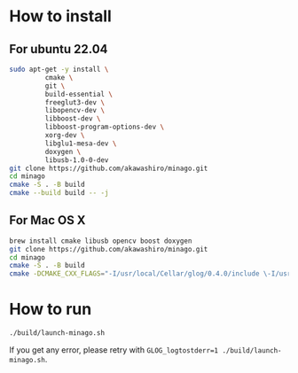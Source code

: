 # How to install
## For ubuntu 22.04
```bash
sudo apt-get -y install \
         cmake \
         git \
         build-essential \
         freeglut3-dev \
         libopencv-dev \
         libboost-dev \
         libboost-program-options-dev \
         xorg-dev \
         libglu1-mesa-dev \
         doxygen \
         libusb-1.0-0-dev
git clone https://github.com/akawashiro/minago.git
cd minago
cmake -S . -B build
cmake --build build -- -j
```
## For Mac OS X
```bash
brew install cmake libusb opencv boost doxygen
git clone https://github.com/akawashiro/minago.git
cd minago
cmake -S . -B build
cmake -DCMAKE_CXX_FLAGS="-I/usr/local/Cellar/glog/0.4.0/include \-I/usr/local/Cellar/gflags/2.2.2/include -L/usr/local/Cellar/glog/0.4.0/lib -L/usr/local/Cellar/gflags/2.2.2/lib" --build build -- -j
```

# How to run
```bash
./build/launch-minago.sh
```
If you get any error, please retry with `GLOG_logtostderr=1 ./build/launch-minago.sh`.
